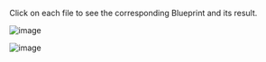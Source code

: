 Click on each file to see the corresponding Blueprint and its result.

![image](https://github.com/user-attachments/assets/d3d1ff2a-9e88-4800-a5bf-2ebae9cecad2)


![image](https://github.com/user-attachments/assets/96fc8a91-54a6-49b0-8bdc-6bd90394efc0)
